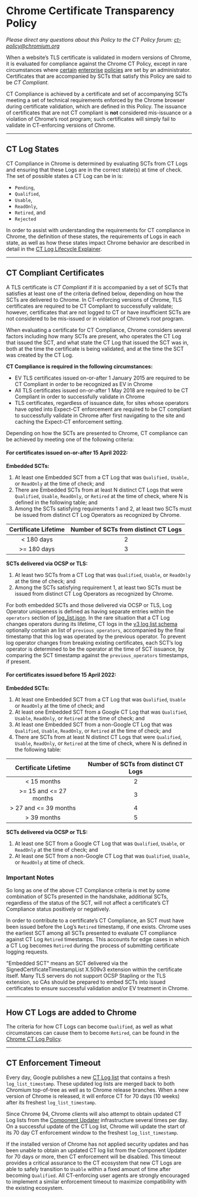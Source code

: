 # Chrome Certificate Transparency Policy
_Please direct any questions about this Policy to the CT Policy forum: [ct-policy@chromium.org](https://groups.google.com/a/chromium.org/forum/#!forum/ct-policy)_

When a website’s TLS certificate is validated in modern versions of Chrome, it is 
evaluated for compliance against the Chrome CT Policy, except in rare circumstances where [certain](https://cloud.google.com/docs/chrome-enterprise/policies/?policy=CertificateTransparencyEnforcementDisabledForCas) [enterprise](https://cloud.google.com/docs/chrome-enterprise/policies/?policy=CertificateTransparencyEnforcementDisabledForLegacyCas) [policies](https://cloud.google.com/docs/chrome-enterprise/policies/?policy=CertificateTransparencyEnforcementDisabledForUrls) are set by an administrator. Certificates that are accompanied by SCTs that satisfy this Policy are said to be *CT Compliant*.

CT Compliance is achieved by a certificate and set of accompanying SCTs meeting a set of technical requirements enforced by the Chrome browser during certificate validation, which are defined in this Policy. The issuance of certificates that are not CT compliant is **not** considered mis-issuance or a violation of Chrome’s root program; such certificates will simply fail to validate in CT-enforcing versions of Chrome.

---

## CT Log States
CT Compliance in Chrome is determined by evaluating SCTs from CT Logs and ensuring that these Logs are in the correct state(s) at time of check. The set of possible states a CT Log can be in is: 
* `Pending`,
* `Qualified`,
* `Usable`,
* `ReadOnly`, 
* `Retired`, and
* `Rejected` 

In order to assist with understanding the requirements for CT compliance in Chrome, the definition of these states, the requirements of Logs in each state, as well as how these states impact Chrome behavior are described in detail in the [CT Log Lifecycle Explainer](log_states.md). 

---

## CT Compliant Certificates
A TLS certificate is *CT Compliant* if it is accompanied by a set of SCTs that satisfies at least one of the criteria defined below, depending on how the SCTs are delivered to Chrome. In CT-enforcing versions of Chrome, TLS certificates are required to be CT Compliant to successfully validate; however, certificates that are not logged to CT or have insufficient SCTs are not considered to be mis-issued or in violation of Chrome’s root program.
 
When evaluating a certificate for CT Compliance, Chrome considers several factors including how many SCTs are present, who operates the CT Log that issued the SCT, and what state the CT Log that issued the SCT was in, both at the time the certificate is being validated, and at the time the SCT was created by the CT Log. 

**CT Compliance is required in the following circumstances:**
* EV TLS certificates issued on-or-after 1 January 2015 are required to be CT Compliant in order to be recognized as EV in Chrome
* All TLS certificates issued on-or-after 1 May 2018 are required to be CT Compliant in order to successfully validate in Chrome
* TLS certificates, regardless of issuance date, for sites whose operators have opted into Expect-CT enforcement are required to be CT compliant to successfully validate in Chrome after first navigating to the site and caching the Expect-CT enforcement setting.

Depending on how the SCTs are presented to Chrome, CT compliance can be achieved by meeting one of the following criteria:

#### For certificates issued on-or-after 15 April 2022:
**Embedded SCTs:**
1. At least one Embedded SCT from a CT Log that was `Qualified,` `Usable,` or `ReadOnly` at the time of check; and
2. There are Embedded SCTs from at least N distinct CT Logs that were `Qualified`, `Usable`, `ReadOnly`, or `Retired` at the time of check, where N is defined in the following table; and
3. Among the SCTs satisfying requirements 1 and 2, at least two SCTs must be issued from distinct CT Log Operators as recognized by Chrome.

| Certificate Lifetime | Number of SCTs from distinct CT Logs |
|:---:|:---:|
| < 180 days | 2 |
| >= 180 days | 3 |

**SCTs delivered via OCSP or TLS:**
1. At least two SCTs from a CT Log that was `Qualified`, `Usable`, or `ReadOnly` at the time of check; and
2. Among the SCTs satisfying requirement 1, at least two SCTs must be issued from distinct CT Log Operators as recognized by Chrome.

For both embedded SCTs and those delivered via OCSP or TLS, Log Operator uniqueness is defined as having separate entries within the `operators` section of [log_list.json](https://www.gstatic.com/ct/log_list/v3/log_list.json). In the rare situation that a CT Log changes operators during its lifetime, CT logs in the [v3 log list schema](https://www.gstatic.com/ct/log_list/v3/log_list_schema.json) optionally contain an list of `previous_operators`, accompanied by the final timestamp that this log was operated by the previous operator. To prevent log operator changes from breaking existing certificates, each SCT’s log operator is determined to be the operator at the time of SCT issuance, by comparing the SCT timestamp against the `previous_operators` timestamps, if present.

#### For certificates issued before 15 April 2022:
**Embedded SCTs:**
1. At least one Embedded SCT from a CT Log that was `Qualified`, `Usable` or `ReadOnly` at the time of check; and
2. At least one Embedded SCT from a Google CT Log that was `Qualified`, `Usable`, `ReadOnly`, or `Retired` at the time of check; and
3. At least one Embedded SCT from a non-Google CT Log that was `Qualified`, `Usable`, `ReadOnly`, or `Retired` at the time of check; and
4. There are SCTs from at least N distinct CT Logs that were `Qualified`, `Usable`, `ReadOnly`, or `Retired` at the time of check, where N is defined in the following table:

| Certificate Lifetime | Number of SCTs from distinct CT Logs |
|:---:|:---:|
| < 15 months | 2 |
| >= 15 and <= 27 months | 3 |
| > 27 and <= 39 months | 4 |
| > 39 months | 5 |

**SCTs delivered via OCSP or TLS:**
1. At least one SCT from a Google CT Log that was `Qualified`, `Usable`, or `ReadOnly` at the time of check; and
2. At least one SCT from a non-Google CT Log that was `Qualified`, `Usable`, or `ReadOnly` at time of check.

### Important Notes
So long as one of the above CT Compliance criteria is met by some combination of SCTs presented in the handshake, additional SCTs, regardless of the status of the SCT, will not affect a certificate’s CT Compliance status positively or negatively.

In order to contribute to a certificate’s CT Compliance, an SCT must have been issued before the Log’s `Retired` timestamp, if one exists. Chrome uses the earliest SCT among all SCTs presented to evaluate CT compliance against CT Log `Retired` timestamps. This accounts for edge cases in which a CT Log becomes `Retired` during the process of submitting certificate logging requests.

"Embedded SCT" means an SCT delivered via the SignedCertificateTimestampList 
X.509v3 extension within the certificate itself. Many TLS servers do not support OCSP Stapling or the TLS extension, so CAs should be prepared to embed SCTs into issued certificates to ensure successful validation and/or EV treatment in Chrome.

---

## How CT Logs are added to Chrome
The criteria for how CT Logs can become `Qualified`, as well as what circumstances can cause them to become `Retired`, can be found in the [Chrome CT Log Policy](log_policy.md).

---

## CT Enforcement Timeout
Every day, Google publishes a new [CT Log list](https://www.gstatic.com/ct/log_list/v3/log_list.json) that contains a fresh `log_list_timestamp`. These updated log lists are merged back to both Chromium top-of-tree as well as to Chrome release branches. When a new version of Chrome is released, it will enforce CT for 70 days (10 weeks) after its freshest `log_list_timestamp`. 

Since Chrome 94, Chrome clients will also attempt to obtain updated CT Log lists from the [Component Updater](https://chromium.googlesource.com/chromium/src/+/lkgr/components/component_updater/README.md) infrastructure several times per day. On a successful update of the CT Log list, Chrome will update the start of its 70 day CT enforcement window to the freshest `log_list_timestamp`.

If the installed version of Chrome has not applied security updates and has been unable to obtain an updated CT log list from the Component Updater for 70 days or more, then CT enforcement will be disabled. This timeout provides a critical assurance to the CT ecosystem that new CT Logs are able to safely transition to `Usable` within a fixed amount of time after becoming `Qualified`. All CT-enforcing user agents are strongly encouraged to implement a similar enforcement timeout to maximize compatibility with the existing ecosystem.
